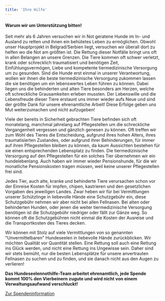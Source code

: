 ```yaml
---
title: 'Ihre Hilfe'
---
```


#### Warum wir um Unterstützung bitten!
 
Seit mehr als 6 Jahren versuchen wir in Not geratene Hunde im In- und Ausland zu retten und ihnen ein behütetes Leben zu ermöglichen. Obwohl unser Hauptprojekt in Belgrad/Serbien liegt, versuchen wir überall dort zu helfen wo die Not am größten ist. Die Rettung dieser Notfälle bringt uns oft in allen Belangen an unsere Grenzen. Die Tiere kommen oft schwer verletzt, krank oder schrecklich traumatisiert und benötigen Zeit, Einfühlungsvermögen, Liebe und kompetente tiermedizinische Versorgung um zu gesunden. Sind die Hunde erst einmal in unserer Verantwortung, wollen wir ihnen die beste tiermedizinische Versorgung zukommen lassen die sie benötigen um ein lebenswertes Leben führen zu können. Dabei liegen uns die behinderten und alten Tiere besonders am Herzen, welche oft schreckliche Grausamkeiten erleben mussten. Der Lebenswille und die Lebensfreude dieser Tiere erstaunt uns immer wieder aufs Neue und sind der größte Dank für unsere ehrenamtliche Arbeit! Diese Erfolge geben uns Mut weiterzumachen und nicht aufzugeben!
 
Viele der bereits in Sicherheit gebrachten Tiere befinden sich oft monatelang, manchmal jahrelang auf Pflegestellen um die schreckliche Vergangenheit vergessen und gänzlich genesen zu können. Oft treffen wir zum Wohl des Tieres die Entscheidung, aufgrund ihres hohen Alters, ihres traumatisierten Zustandes, oder aufgrund ihrer Behinderungen, für immer auf ihren Pflegestellen bleiben zu können, da kaum Aussichten bestehen für sie einen entsprechenden Lebensplatz zu finden. Die tiermedizinische Versorgung auf den Pflegestellen für ein solches Tier übernehmen wir ein hundelebenlang. Auch haben wir immer wieder Pensionshunde, für die wir monatliche Pensionskosten tragen müssen, weil keine unserer Pflegestellen frei sind.

Jedes Tier, auch alte, kranke und behinderte Tiere verursachen schon vor der Einreise Kosten für impfen, chipen, kastrieren und den gesetzlichen Vorgaben des jeweiligen Landes. Zwar heben wir für bei Vermittlungen unserer Schützlinge in liebevolle Hände eine Schutzgebühr ein, diese Schutzgebühr nehmen wir aber nicht bei allen Fellnasen. Bei alten oder behinderten Hunden, oder jenen die weiter tiermedizinische Versorgung benötigen ist die Schutzgebühr niedriger oder fällt zur Gänze weg. So können oft die Schutzgebühren nicht einmal die Kosten der Ausreise und die Transportkosten des Tieres decken.
 
Wir können mit Stolz auf viele Vermittlungen von so genannten "Unvermittelbaren" Hundeseelen in liebevolle Hände zurückblicken. Wir möchten Qualität vor Quantität stellen. Eine Rettung soll auch eine Rettung ins Glück werden, und nicht eine Rettung ins Ungewisse sein. Daher sind wir stets bemüht, nur die besten Lebensplätze für unsere anvertrauten Fellnasen zu suchen und zu finden, und sie danach  nicht aus den Augen zu verlieren!

**Das Hundeseelennothilfe-Team arbeitet ehrenamtlich, jede Spende kommt 100% den Vierbeinern zugute und wird nicht von einem Verwaltungsaufwand verschluckt!**

[Zur Spendeninformation](/ihre-hilfe/spenden)